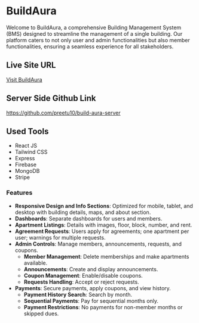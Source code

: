 
# BuildAura

Welcome to BuildAura, a comprehensive Building Management System (BMS) designed to streamline the management of a single building. Our platform caters to not only user and admin functionalities but also member functionalities, ensuring a seamless experience for all stakeholders.

<!-- ## Admin Credentials

- **Admin Email**: maharunnessa12@gmail.com
- **Password**: Maharun123 -->

## Live Site URL

[Visit BuildAura](https://buildaura-e28d5.web.app/)

## Server Side Github Link

https://github.com/preetu10/build-aura-server

## Used Tools

- React JS
- Tailwind CSS
- Express
- Firebase
- MongoDB
- Stripe

### Features
- **Responsive Design and Info Sections**: Optimized for mobile, tablet, and desktop with building details, maps, and about section.
- **Dashboards**: Separate dashboards for users and members.
- **Apartment Listings**: Details with images, floor, block, number, and rent.
- **Agreement Requests**: Users apply for agreements; one apartment per user; warnings for multiple requests.
- **Admin Controls**: Manage members, announcements, requests, and coupons.
  - **Member Management**: Delete memberships and make apartments available.
  - **Announcements**: Create and display announcements.
  - **Coupon Management**: Enable/disable coupons.
  - **Requests Handling**: Accept or reject requests.
- **Payments**: Secure payments, apply coupons, and view history.
  - **Payment History Search**: Search by month.
  - **Sequential Payments**: Pay for sequential months only.
  - **Payment Restrictions**: No payments for non-member months or skipped dues.

